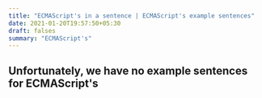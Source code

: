 ```yaml
---
title: "ECMAScript's in a sentence | ECMAScript's example sentences"
date: 2021-01-20T19:57:50+05:30
draft: falses
summary: "ECMAScript's"
---
```

## Unfortunately, we have no example sentences for ECMAScript's                 

